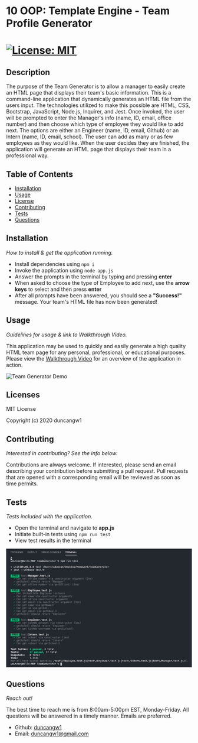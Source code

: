 # 10 OOP: Template Engine - Team Profile Generator

# [![License: MIT](https://img.shields.io/badge/License-MIT-yellow.svg)](https://opensource.org/licenses/MIT)

## Description

The purpose of the Team Generator is to allow a manager to easily create an HTML page that displays their team's basic information. This is a command-line application that dynamically generates an HTML file from the users input. The technologies utilized to make this possible are HTML, CSS, Bootstrap, JavaScript, Node.js, Inquirer, and Jest. Once invoked, the user will be prompted to enter the Manager's info (name, ID, email, office number) and then choose which type of employee they would like to add next. The options are either an Engineer (name, ID, email, Github) or an Intern (name, ID, email, school). The user can add as many or as few employees as they would like. When the user decides they are finished, the application will generate an HTML page that displays their team in a professional way.

## Table of Contents

- [Installation](#installation)
- [Usage](#usage)
- [License](#licenses)
- [Contributing](#contributing)
- [Tests](#tests)
- [Questions](#questions)

## Installation

_How to install & get the application running._

- Install dependencies using `npm i`
- Invoke the application using `node app.js`
- Answer the prompts in the terminal by typing and pressing **enter**
- When asked to choose the type of Employee to add next, use the **arrow keys** to select and then press **enter**
- After all prompts have been answered, you should see a **"Success!"** message. Your team's HTML file has now been generated!

## Usage

_Guidelines for usage & link to Walkthrough Video._

This application may be used to quickly and easily generate a high quality HTML team page for any personal, professional, or educational purposes. Please view the [Walkthrough Video](https://www.youtube.com/watch?v=n9XEUQAOzSI&feature=youtu.be) for an overview of the application in action.

![Team Generator Demo](./assets/images/TeamProfileGenerator.gif)

## Licenses

MIT License

Copyright (c) 2020 duncangw1

## Contributing

_Interested in contributing? See the info below._

Contributions are always welcome. If interested, please send an email describing your contribution before submitting a pull request. Pull requests that are opened with a corresponding email will be reviewed as soon as time permits.

## Tests

_Tests included with the application._

- Open the terminal and navigate to **app.js**
- Initiate built-in tests using `npm run test`
- View test results in the terminal

![Team Generator Tests](./assets/images/TeamGeneratorTests.png)

## Questions

_Reach out!_

The best time to reach me is from 8:00am-5:00pm EST, Monday-Friday. All questions will be answered in a timely manner. Emails are preferred.

- Github: [duncangw1](https://github.com/duncangw1)
- Email: duncangw1@gmail.com
